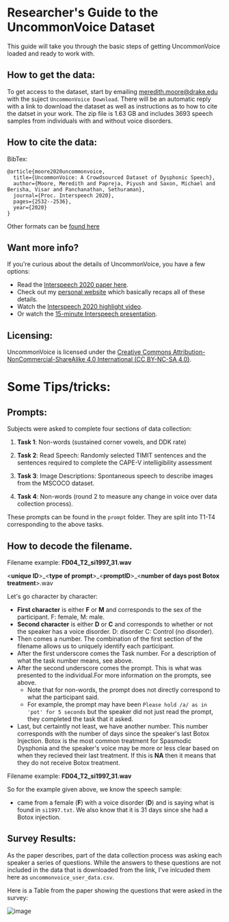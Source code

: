 # Researcher's Guide to the UncommonVoice Dataset

This guide will take you through the basic steps of getting UncommonVoice loaded and ready to work with.

## How to get the data:
To get access to the dataset, start by emailing meredith.moore@drake.edu with the suject `UncommonVoice Download`. There will be an automatic reply with a link to download the dataset as well as instructions as to how to cite the datset in your work. The zip file is 1.63 GB and includes 3693 speech samples from individuals with and without voice disorders.

## How to cite the data:
BibTex:
```
@article{moore2020uncommonvoice,
  title={UncommonVoice: A Crowdsourced Dataset of Dysphonic Speech},
  author={Moore, Meredith and Papreja, Piyush and Saxon, Michael and Berisha, Visar and Panchanathan, Sethuraman},
  journal={Proc. Interspeech 2020},
  pages={2532--2536},
  year={2020}
}
```
Other formats can be [found here](https://scholar.google.com/scholar?hl=en&as_sdt=0%2C16&q=UncommonVoice%3A+A+Crowdsourced+Dataset+of+Dysphonic+Speech&btnG=#d=gs_cit&u=%2Fscholar%3Fq%3Dinfo%3AwzEJyLPfAG0J%3Ascholar.google.com%2F%26output%3Dcite%26scirp%3D0%26hl%3Den)

## Want more info?
If you're curious about the details of UncommonVoice, you have a few options:
- Read the [Interspeech 2020 paper here](https://img1.wsimg.com/blobby/go/bb8819fe-ceab-4aab-9326-de58f46295cf/downloads/UncommonVoice_IS2020.pdf?ver=1604346789008). 
- Check out my [personal website](https://merriekay.com/uncommonvoice) which basically recaps all of these details.
- Watch the [Interspeech 2020 highlight video](https://youtu.be/QwXwfGbWAH4).
- Or watch the [15-minute Interspeech presentation](https://youtu.be/lBEYCujz2L4).

## Licensing:
UncommonVoice is licensed under the [Creative Commons Attribution-NonCommercial-ShareAlike 4.0 International (CC BY-NC-SA 4.0)](https://creativecommons.org/licenses/by-nc-sa/4.0/).

# Some Tips/tricks:

## Prompts:
Subjects were asked to complete four sections of data collection: 

1. **Task 1**: Non-words (sustained corner vowels, and DDK rate)

2. **Task 2**: Read Speech: Randomly selected TIMIT sentences and the sentences required to complete the CAPE-V intelligibility assessment

3. **Task 3**: Image Descriptions: Spontaneous speech to describe images from the MSCOCO dataset.

4. **Task 4**: Non-words (round 2 to measure any change in voice over data collection process). 

These prompts can be found in the `prompt` folder. They are split into T1-T4 corresponding to the above tasks. 


## How to decode the filename. 
Filename example: **FD04\_T2\_si1997\_31.wav**

\<**unique ID**\>\_\<**type of prompt**\>_\<**promptID**\>\_\<**number of days post Botox treatment**\>.wav

Let's go character by character:
- **First character** is either **F** or **M** and corresponds to the sex of the participant. F: female, M: male. 
- **Second character** is either **D** or **C** and corresponds to whether or not the speaker has a voice disorder. D: disorder C: Control (no disorder).
- Then comes a number. The combination of the first section of the filename allows us to uniquely identify each participant.
- After the first underscore comes the Task number. For a description of what the task number means, see above.
- After the second underscore comes the prompt. This is what was presented to the individual.For more information on the prompts, see above.
    - Note that for non-words, the prompt does not directly correspond to what the participant said. 
    - For example, the prompt may have been `Please hold /a/ as in 'pot' for 5 seconds` but the speaker did not just read the prompt, they completed the task that it asked.
- Last, but certaintly not least, we have another number. This number corresponds with the number of days since the speaker's last Botox Injection. Botox is the most common treatment for Spasmodic Dysphonia and the speaker's voice may be more or less clear based on when they recieved their last treatment. If this is **NA** then it means that they do not receive Botox treatment.

Filename example: **FD04\_T2\_si1997\_31.wav**

So for the example given above, we know the speech sample:
- came from a female (**F**) with a voice disorder (**D**) and is saying what is found in `si1997.txt`. We also know that it is 31 days since she had a Botox injection.

## Survey Results:
As the paper describes, part of the data collection process was asking each speaker a series of questions. While the answers to these questions are not included in the data that is downloaded from the link, I've inlcuded them here as `uncommonvoice_user_data.csv`.

Here is a Table from the paper showing the questions that were asked in the survey: 

![image](https://user-images.githubusercontent.com/5067730/122959440-adaf8780-d348-11eb-89bb-6033a550cf62.png)

